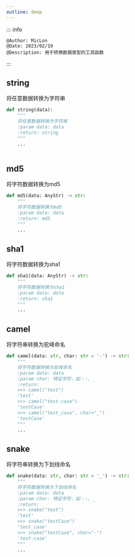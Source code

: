 ```yaml
---
outline: deep
---
```


::: info

    @Author: MicLon
    @Date: 2023/02/19
    @Description: 用于转换数据类型的工具函数

:::



## string
将任意数据转换为字符串
```python
def string(data):
    """
    将任意数据转换为字符串
	:param data: data
	:return: string
    """
    ...
    
```


## md5
将字符数据转换为md5
```python
def md5(data: AnyStr) -> str:
    """
    将字符数据转换为md5
    :param data: data
    :return: md5
    """
    ...
```


## sha1
将字符数据转换为sha1
```python
def sha1(data: AnyStr) -> str:
    """
    将字符数据转换为sha1
    :param data: data
    :return: sha1
    """
    ...
```

## camel
将字符串转换为驼峰命名
```python
def camel(data: str, char: str = '-') -> str:
    """
    将字符数据转换为驼峰命名
    :param data: data
    :param char: 特征字符，如：-、_
    :return:
    >>> camel("test")
    'test'
    >>> camel("test-case")
    'testCase'
    >>> camel("test_case", char="_")
    'testCase'
    """
    ...
```

## snake
将字符串转换为下划线命名
```python
def snake(data: str, char: str = '_') -> str:
    """
    将字符数据转换为下划线命名
    :param data: data
    :param char: 特征字符，如：-、_
    :return:
    >>> snake("test")
    'test'
    >>> snake("testCase")
    'test_case'
    >>> snake("testCase", char="-")
    'test-case'
    """
    ...
```